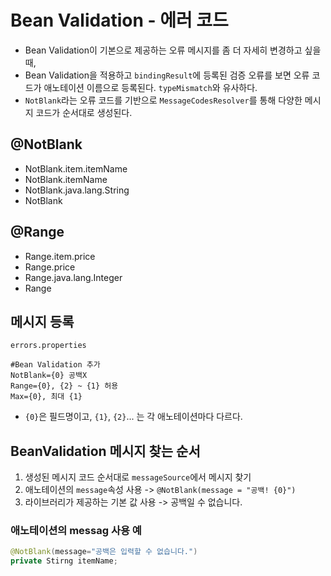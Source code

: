 # Bean Validation - 에러 코드
- Bean Validation이 기본으로 제공하는 오류 메시지를 좀 더 자세히 변경하고 싶을 때,
- Bean Validation을 적용하고 `bindingResult`에 등록된 검증 오류를 보면
오류 코드가 애노테이션 이름으로 등록된다. `typeMismatch`와 유사하다.
- `NotBlank`라는 오류 코드를 기반으로 `MessageCodesResolver`를 통해 다양한 메시지 코드가 순서대로 생성된다.

## @NotBlank
- NotBlank.item.itemName
- NotBlank.itemName
- NotBlank.java.lang.String
- NotBlank

## @Range
- Range.item.price
- Range.price
- Range.java.lang.Integer
- Range

## 메시지 등록
`errors.properties`
```properties
#Bean Validation 추가
NotBlank={0} 공백X
Range={0}, {2} ~ {1} 허용
Max={0}, 최대 {1}
```
- `{0}`은 필드명이고, `{1}`, `{2}`... 는 각 애노테이션마다 다르다.

## BeanValidation 메시지 찾는 순서
1. 생성된 메시지 코드 순서대로 `messageSource`에서 메시지 찾기
2. 애노테이션의 `message`속성 사용 -> `@NotBlank(message = "공백! {0}")`
3. 라이브러리가 제공하는 기본 값 사용 -> 공백일 수 없습니다.

### 애노테이션의 messag 사용 예
```java
@NotBlank(message="공백은 입력할 수 없습니다.")
private Stirng itemName;
```
